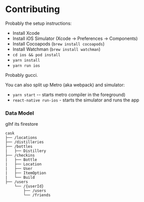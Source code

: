 # Contributing

Probably the setup instructions:

- Install Xcode
- Install iOS Simulator (Xcode -> Preferences -> Components)
- Install Cocoapods (``brew install cocoapods``)
- Install Watchman (``brew install watchman``)
- ``cd ios && pod install``
- ``yarn install``
- ``yarn run ios``

Probably gucci.

You can also split up Metro (aka webpack) and simulator:

- ``yarn start`` -- starts metro compiler in the foreground)
- ``react-native run-ios`` - starts the simulator and runs the app

### Data Model

glhf its firestore

```
cask
├── /locations
├── /distilleries
├── /bottles
|   ├── Distillery
├── /checkins
|   ├── Bottle
|   ├── Location
|   ├── User
|   ├── ItemOption
|   └── Build
├── /users
    └── /{userId}
        ├── /users
        └── /friends
```
